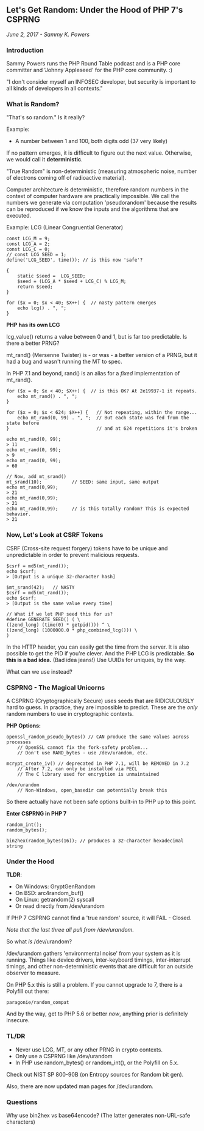Let's Get Random: Under the Hood of PHP 7's CSPRNG
--------------------------------------------------

_June 2, 2017 - Sammy K. Powers_

### Introduction

Sammy Powers runs the PHP Round Table podcast and is a PHP core committer and
'Johnny Appleseed' for the PHP core community.  :)

"I don't consider myself an INFOSEC developer, but security is important to
all kinds of developers in all contexts."

### What is Random?

"That's so random." Is it really?

Example:

- A number between 1 and 100, both digits odd (37 very likely)

If no pattern emerges, it is difficult to figure out the next value. Otherwise,
we would call it **deterministic**.

"True Random" is non-deterministic (measuring atmospheric noise, number of
electrons coming off of radioactive material).

Computer architecture _is_ deterministic, therefore random numbers in the
context of computer hardware are practically impossible.  We call the numbers
we generate via computation 'pseudorandom' because the results can be
reproduced if we know the inputs and the algorithms that are executed.

Example: LCG (Linear Congruential Generator)

```
const LCG_M = 9;
const LCG_A = 2;
const LCG_C = 0;
// const LCG_SEED = 1;
define('LCG_SEED', time()); // is this now 'safe'?

{
    static $seed =  LCG_SEED;
    $seed = (LCG_A * $seed + LCG_C) % LCG_M;
    return $seed;
}

for ($x = 0; $x < 40; $X++) {  // nasty pattern emerges
    echo lcg() . ", ";
}
```

**PHP has its own LCG**

lcg_value() returns a value between 0 and 1, but is far too predictable.  Is
there a better PRNG?

mt_rand() (Mersenne Twister) is - or was - a better version of a PRNG, but it
had a bug and wasn't running the MT to spec.

In PHP 7.1 and beyond, rand() is an alias for a _fixed_ implementation of
mt_rand().

```
for ($x = 0; $x < 40; $X++) {  // is this OK? At 2e19937-1 it repeats.
    echo mt_rand() . ", ";
}

for ($x = 0; $x < 624; $X++) {   // Not repeating, within the range...
    echo mt_rand(0, 99) . ", ";  // But each state was fed from the state before
}                                // and at 624 repetitions it's broken

echo mt_rand(0, 99);
> 11
echo mt_rand(0, 99);
> 9
echo mt_rand(0, 99);
> 60

// Now, add mt_srand()
mt_srand(10);           // SEED: same input, same output
echo mt_rand(0,99);
> 21
echo mt_rand(0,99);
> 21
echo mt_rand(0,99);     // is this totally random? This is expected behavior.
> 21
```

### Now, Let's Look at CSRF Tokens

CSRF (Cross-site request forgery) tokens have to be unique and unpredictable in
order to prevent malicious requests.

```
$csrf = md5(mt_rand());
echo $csrf;
> [Output is a unique 32-character hash]

$mt_srand(42);   // NASTY
$csrf = md5(mt_rand());
echo $csrf;
> [Output is the same value every time]

// What if we let PHP seed this for us?
#define GENERATE_SEED() ( \
((zend_long) (time(0) * getpid())) ^ \
((zend_long) (1000000.0 * php_combined_lcg())) \
)
```

In the HTTP header, you can easily get the time from the server.  It is also
possible to get the PID if you're clever.  And the PHP LCG is predictable.
**So this is a bad idea.** (Bad idea jeans!)  Use UUIDs for uniques, by the way.

What can we use instead?

### CSPRNG - The Magical Unicorns

A CSPRNG (Cryptographically Secure) uses seeds that are RIDICULOUSLY hard to
guess.  In practice, they are impossible to predict.  These are the _only_
random numbers to use in cryptographic contexts.

**PHP Options:**

```
openssl_random_pseudo_bytes() // CAN produce the same values across processes
    // OpenSSL cannot fix the fork-safety problem...
    // Don't use RAND_bytes - use /dev/urandom, etc.

mcrypt_create_iv() // deprecated in PHP 7.1, will be REMOVED in 7.2
    // After 7.2, can only be installed via PECL
    // The C library used for encryption is unmaintained

/dev/urandom
    // Non-Windows, open_basedir can potentially break this
```

So there actually have not been safe options built-in to PHP up to this point.

**Enter CSPRNG in PHP 7**

```
random_int();
random_bytes();

bin2hex(random_bytes(16)); // produces a 32-character hexadecimal string
```

### Under the Hood

**TLDR**:

- On Windows: GryptGenRandom
- On BSD: arc4random_buf()
- On Linux: getrandom(2) syscall
- Or read directly from /dev/urandom

If PHP 7 CSPRNG cannot find a 'true random' source, it will FAIL - Closed.

_Note that the last three all pull from /dev/urandom._

So what _is_ /dev/urandom?

/dev/urandom gathers 'environmental noise' from your system as it is running.
Things like device drivers, inter-keyboard timings, inter-interrupt timings,
and other non-deterministic events that are difficult for an outside observer
to measure.

On PHP 5.x this is still a problem.  If you cannot upgrade to 7, there is a
Polyfill out there:

```
paragonie/random_compat
```

And by the way, get to PHP 5.6 or better _now_, anything prior is definitely
insecure.

### TL/DR

- Never use LCG, MT, or any other PRNG in crypto contexts.
- Only use a CSPRNG like /dev/urandom
- In PHP use random_bytes() or random_int(), or the Polyfill on 5.x.

Check out NIST SP 800-90B (on Entropy sources for Random bit gen).

Also, there are now updated man pages for /dev/urandom.

### Questions

Why use bin2hex vs base64encode? (The latter generates non-URL-safe characters)

